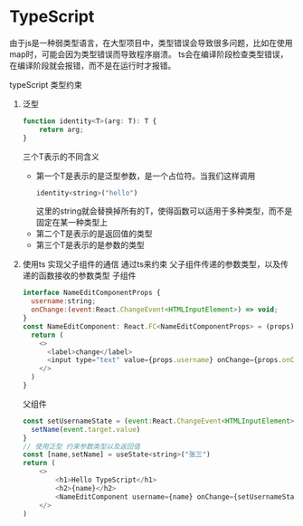 # TypeScript
由于js是一种弱类型语言，在大型项目中，类型错误会导致很多问题，比如在使用map时，可能会因为类型错误而导致程序崩溃。
ts会在编译阶段检查类型错误，在编译阶段就会报错，而不是在运行时才报错。

typeScript 类型约束 

1. 泛型
    ```js
    function identity<T>(arg: T): T {
        return arg;
    }
    ```
    三个T表示的不同含义
    - 第一个T是表示的是泛型参数，是一个占位符。当我们这样调用
        ```js
        identity<string>("hello")
        ```
        这里的string就会替换掉所有的T，使得函数可以适用于多种类型，而不是固定在某一种类型上
    - 第二个T是表示的是返回值的类型
    - 第三个T是表示的是参数的类型

2. 使用ts 实现父子组件的通信
    通过ts来约束 父子组件传递的参数类型，以及传递的函数接收的参数类型
    子组件
    ```js
    interface NameEditComponentProps {
      username:string;
      onChange:(event:React.ChangeEvent<HTMLInputElement>) => void;
    }
    const NameEditComponent: React.FC<NameEditComponentProps> = (props) => {
      return (
        <>
          <label>change</label>
          <input type="text" value={props.username} onChange={props.onChange}/>
        </>
      )
    }
    ```
    父组件
    ```js
    const setUsernameState = (event:React.ChangeEvent<HTMLInputElement>) => {
      setName(event.target.value)
    }
    // 使用泛型 约束参数类型以及返回值
    const [name,setName] = useState<string>("张三")
    return (
        <>
            <h1>Hello TypeScript</h1>
            <h2>{name}</h2>
            <NameEditComponent username={name} onChange={setUsernameState} />
        </>
    )
    ```